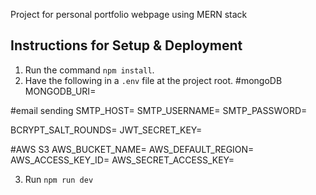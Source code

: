 Project for personal portfolio webpage using MERN stack

## Instructions for Setup & Deployment
1. Run the command `npm install`. 
2. Have the following in a `.env` file at the project root.
#mongoDB
MONGODB_URI=<mongoDB atlas connection url>

#email sending
SMTP_HOST=<gmail smtp>
SMTP_USERNAME=<email>
SMTP_PASSWORD=<app passord>

BCRYPT_SALT_ROUNDS=<number>
JWT_SECRET_KEY=<secret key>

#AWS S3
AWS_BUCKET_NAME=<AWS bucket name>
AWS_DEFAULT_REGION=<AWS region>
AWS_ACCESS_KEY_ID=<AWS access key>
AWS_SECRET_ACCESS_KEY=<AWS secret access key>

3. Run `npm run dev`

